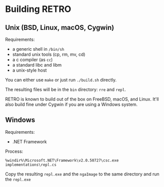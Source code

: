 # Building RETRO

## Unix (BSD, Linux, macOS, Cygwin)

Requirements:

- a generic shell in `/bin/sh`
- standard unix tools (cp, rm, mv, cd)
- a c compiler (as `cc`)
- a standard libc and libm
- a unix-style host

You can either use `make` or just run `./build.sh` directly.

The resulting files will be in the `bin` directory: `rre` and
`repl`.

RETRO is known to build out of the box on FreeBSD, macOS, and
Linux. It'll also build fine under Cygwin if you are using a
Windows system.

## Windows

Requirements:

- .NET Framework

Process:

    %windir%\Microsoft.NET\Framework\v2.0.50727\csc.exe implementations\repl.cs

Copy the resulting `repl.exe` and the `ngaImage` to the same directory
and run the `repl.exe`
